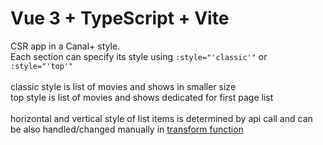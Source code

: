 # Vue 3 + TypeScript + Vite

CSR app in a Canal+ style. \
Each section can specify its style using `:style="'classic'"` or `:style="'top'"` \
\
classic style is list of movies and shows in smaller size \
top style is list of movies and shows dedicated for first page list \
\
horizontal and vertical style of list items is determined by api call and can be also handled/changed manually in [transform function](/src/utils/utils.ts)




